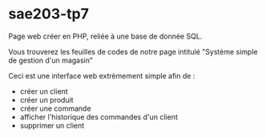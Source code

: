 # sae203-tp7

Page web créer en PHP, reliée à une base de donnée SQL.

Vous trouverez les feuilles de codes de notre page intitulé "Système simple de gestion d'un magasin"

Ceci est une interface web extrèmement simple afin de :
- créer un client
- créer un produit
- créer une commande
- afficher l'historique des commandes d'un client
- supprimer un client
